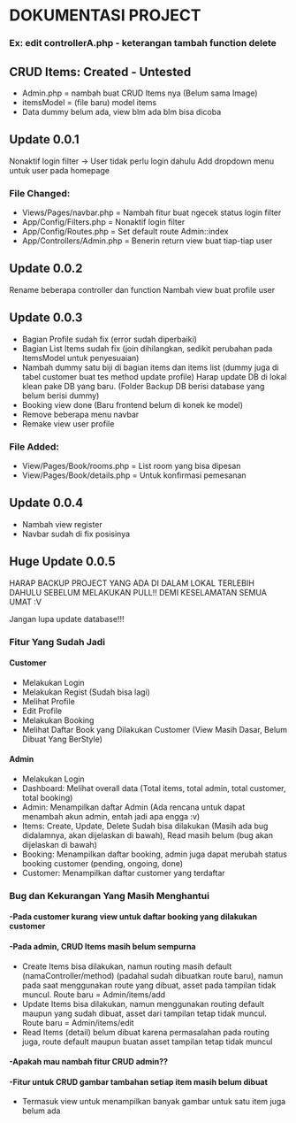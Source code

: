 # DOKUMENTASI PROJECT

### Ex: edit controllerA.php - keterangan tambah function delete

## CRUD Items: Created - Untested

- Admin.php = nambah buat CRUD Items nya (Belum sama Image)
- itemsModel = (file baru) model items
- Data dummy belum ada, view blm ada blm bisa dicoba

## Update 0.0.1

Nonaktif login filter -> User tidak perlu login dahulu
Add dropdown menu untuk user pada homepage

### File Changed:

- Views/Pages/navbar.php = Nambah fitur buat ngecek status login filter
- App/Config/Filters.php = Nonaktif login filter
- App/Config/Routes.php = Set default route Admin::index
- App/Controllers/Admin.php = Benerin return view buat tiap-tiap user

## Update 0.0.2

Rename beberapa controller dan function
Nambah view buat profile user

## Update 0.0.3

- Bagian Profile sudah fix (error sudah diperbaiki)
- Bagian List Items sudah fix (join dihilangkan, sedikit perubahan pada ItemsModel untuk penyesuaian)
- Nambah dummy satu biji di bagian items dan items list (dummy juga di tabel customer buat tes method update profile) Harap update DB di lokal klean pake DB yang baru. (Folder Backup DB berisi database yang belum berisi dummy)
- Booking view done (Baru frontend belum di konek ke model)
- Remove beberapa menu navbar
- Remake view user profile

### File Added:

- View/Pages/Book/rooms.php = List room yang bisa dipesan
- View/Pages/Book/details.php = Untuk konfirmasi pemesanan

## Update 0.0.4

- Nambah view register
- Navbar sudah di fix posisinya

## Huge Update 0.0.5

HARAP BACKUP PROJECT YANG ADA DI DALAM LOKAL TERLEBIH DAHULU SEBELUM MELAKUKAN PULL!!
DEMI KESELAMATAN SEMUA UMAT :V

Jangan lupa update database!!!

### Fitur Yang Sudah Jadi

#### Customer

- Melakukan Login
- Melakukan Regist (Sudah bisa lagi)
- Melihat Profile
- Edit Profile
- Melakukan Booking
- Melihat Daftar Book yang Dilakukan Customer (View Masih Dasar, Belum Dibuat Yang BerStyle)

#### Admin

- Melakukan Login
- Dashboard: Melihat overall data (Total items, total admin, total customer, total booking)
- Admin: Menampilkan daftar Admin (Ada rencana untuk dapat menambah akun admin, entah jadi apa engga :v)
- Items: Create, Update, Delete Sudah bisa dilakukan (Masih ada bug didalamnya, akan dijelaskan di bawah), Read masih belum (bug akan dijelaskan di bawah)
- Booking: Menampilkan daftar booking, admin juga dapat merubah status booking customer (pending, ongoing, done)
- Customer: Menampilkan daftar customer yang terdaftar

### Bug dan Kekurangan Yang Masih Menghantui

#### -Pada customer kurang view untuk daftar booking yang dilakukan customer

#### -Pada admin, CRUD Items masih belum sempurna

- Create Items bisa dilakukan, namun routing masih default (namaController/method) (padahal sudah dibuatkan route baru), namun pada saat menggunakan route yang dibuat, asset pada tampilan tidak muncul. Route baru = Admin/items/add
- Update Items bisa dilakukan, namun menggunakan routing default maupun yang sudah dibuat, asset dari tampilan tetap tidak muncul. Route baru = Admin/items/edit
- Read Items (detail) belum dibuat karena permasalahan pada routing juga, route default maupun buatan asset tampilan tetap tidak muncul

#### -Apakah mau nambah fitur CRUD admin??

#### -Fitur untuk CRUD gambar tambahan setiap item masih belum dibuat

- Termasuk view untuk menampilkan banyak gambar untuk satu item juga belum ada
